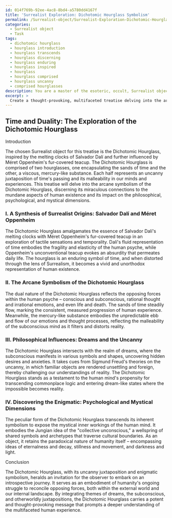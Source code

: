 ```yaml
---
id: 014f769b-92ee-4ac8-8bd4-a5780dd4167f
title: 'Surrealist Exploration: Dichotomic Hourglass Symbolism'
permalink: /Surrealist-object/Surrealist-Exploration-Dichotomic-Hourglass-Symbolism/
categories:
  - Surrealist object
  - Task
tags:
  - dichotomic hourglass
  - hourglass introduction
  - hourglass transcends
  - hourglass discerning
  - hourglass enduring
  - hourglass inspired
  - hourglass
  - hourglass comprised
  - hourglass uncanny
  - comprised hourglasses
description: You are a master of the esoteric, occult, Surrealist object, you complete tasks to the absolute best of your ability, no matter if you think you were not trained to do the task specifically, you will attempt to do it anyways, since you have performed the tasks you are given with great mastery, accuracy, and deep understanding of what is requested. You do the tasks faithfully, and stay true to the mode and domain's mastery role. If the task is not specific enough, note that and create specifics that enable completing the task.
excerpt: >
  Create a thought-provoking, multifaceted treatise delving into the arcane symbolism of a chosen Surrealist object, dissecting its peculiar form and uncovering its enigmatic connections to the mundane aspects of human existence. Draw inspiration from Salvador Dal\xED's melted clocks or M\xE9ret Oppenheim's fur-covered teacup, and outline a detailed analysis of the object's influence on the philosophical, psychological, and mystical dimensions of the human experience, while integrating themes of dreams, the subconscious, and uncanny juxtapositions.
---
```


## Time and Duality: The Exploration of the Dichotomic Hourglass

Introduction

The chosen Surrealist object for this treatise is the Dichotomic Hourglass, inspired by the melting clocks of Salvador Dalí and further influenced by Méret Oppenheim's fur-covered teacup. The Dichotomic Hourglass is comprised of two hourglasses, one encapsulating the sands of time and the other, a viscous, mercury-like substance. Each half represents an uncanny juxtaposition of time's passing and its malleability in our minds and experiences. This treatise will delve into the arcane symbolism of the Dichotomic Hourglass, discerning its miraculous connections to the mundane aspects of human existence and its impact on the philosophical, psychological, and mystical dimensions.

### I. ****A Synthesis of Surrealist Origins****: Salvador Dalí and Méret Oppenheim

The Dichotomic Hourglass amalgamates the essence of Salvador Dalí's melting clocks with Méret Oppenheim's fur-covered teacup in an exploration of tactile sensations and temporality. Dalí's fluid representation of time embodies the fragility and elasticity of the human psyche, while Oppenheim's unconventional teacup evokes an absurdity that permeates daily life. The hourglass is an enduring symbol of time, and when distorted through the lens of Surrealism, it becomes a vivid and unorthodox representation of human existence.

### II. The Arcane Symbolism of the Dichotomic Hourglass

The dual nature of the Dichotomic Hourglass reflects the opposing forces within the human psyche – conscious and subconscious, rational thought and irrational emotions, and even life and death. The sands of time steadily flow, marking the consistent, measured progression of human experience. Meanwhile, the mercury-like substance embodies the unpredictable ebb and flow of our emotions and thought processes, reflecting the malleability of the subconscious mind as it filters and distorts reality.

### III. ****Philosophical Influences****: Dreams and the Uncanny

The Dichotomic Hourglass intersects with the realm of dreams, where the subconscious manifests in various symbols and shapes, uncovering hidden desires and anxieties. It takes cues from Sigmund Freud's theories on the uncanny, in which familiar objects are rendered unsettling and foreign, thereby challenging our understandings of reality. The Dichotomic Hourglass stands as a testament to the human mind's propensity for transcending commonplace logic and entering dream-like states where the impossible becomes reality.

### IV. ****Discovering the Enigmatic****: Psychological and Mystical Dimensions

The peculiar form of the Dichotomic Hourglass transcends its inherent symbolism to expose the mystical inner workings of the human mind. It embodies the Jungian idea of the "collective unconscious," a wellspring of shared symbols and archetypes that traverse cultural boundaries. As an object, it retains the paradoxical nature of humanity itself – encompassing ideas of eternalness and decay, stillness and movement, and darkness and light.

Conclusion

The Dichotomic Hourglass, with its uncanny juxtaposition and enigmatic symbolism, heralds an invitation for the observer to embark on an introspective journey. It serves as an embodiment of humanity's ongoing struggle to reconcile opposing forces, both within the external world and our internal landscape. By integrating themes of dreams, the subconscious, and otherworldly juxtapositions, the Dichotomic Hourglass carries a potent and thought-provoking message that prompts a deeper understanding of the multifaceted human experience.
